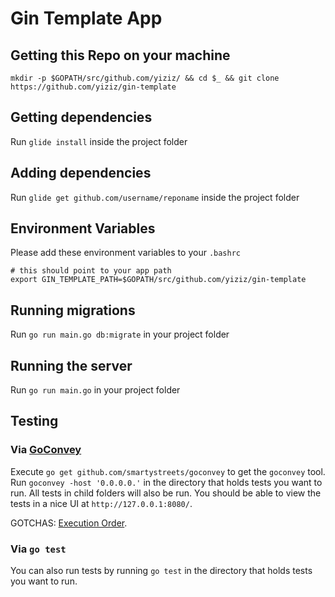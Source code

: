 # Gin Template App

## Getting this Repo on your machine
```
mkdir -p $GOPATH/src/github.com/yiziz/ && cd $_ && git clone https://github.com/yiziz/gin-template
```

## Getting dependencies
Run `glide install` inside the project folder

## Adding dependencies
Run `glide get github.com/username/reponame` inside the project folder

## Environment Variables
Please add these environment variables to your `.bashrc`
```
# this should point to your app path
export GIN_TEMPLATE_PATH=$GOPATH/src/github.com/yiziz/gin-template
```

## Running migrations
Run `go run main.go db:migrate` in your project folder

## Running the server
Run `go run main.go` in your project folder

## Testing

### Via [GoConvey](https://github.com/smartystreets/goconvey)
Execute `go get github.com/smartystreets/goconvey` to get the `goconvey` tool.  Run `goconvey -host '0.0.0.0.'` in the directory that holds tests you want to run.  All tests in child folders will also be run.  You should be able to view the tests in a nice UI at `http://127.0.0.1:8080/`.

GOTCHAS: [Execution Order](https://github.com/smartystreets/goconvey/wiki/Execution-order).

### Via `go test`
You can also run tests by running `go test` in the directory that holds tests you want to run.
